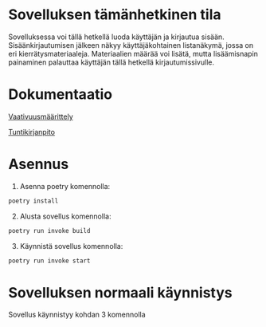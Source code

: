 # Sovelluksen tämänhetkinen tila

Sovelluksessa voi tällä hetkellä luoda käyttäjän ja kirjautua sisään. Sisäänkirjautumisen jälkeen näkyy käyttäjäkohtainen listanäkymä, jossa on eri kierrätysmateriaaleja. Materiaalien määrää voi lisätä, mutta lisäämisnapin painaminen palauttaa käyttäjän tällä hetkellä kirjautumissivulle.

# Dokumentaatio

[Vaativuusmäärittely](https://github.com/JuhahuJ/ot-harjoitustyo/blob/master/dokumentaatio/vaativuusmaarittely.md)

[Tuntikirjanpito](https://github.com/JuhahuJ/ot-harjoitustyo/blob/master/dokumentaatio/tuntikirjanpito.md)

# Asennus

1. Asenna poetry komennolla:
```bash
poetry install
```
2. Alusta sovellus komennolla:
```bash
poetry run invoke build
```
3. Käynnistä sovellus komennolla:
```bash
poetry run invoke start
```
# Sovelluksen normaali käynnistys

Sovellus käynnistyy kohdan 3 komennolla
